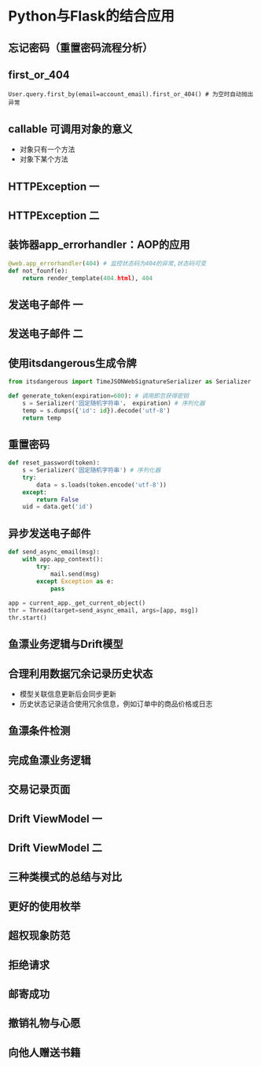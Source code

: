 # Python与Flask的结合应用

## 忘记密码（重置密码流程分析）

## first_or_404

````
User.query.first_by(email=account_email).first_or_404() # 为空时自动抛出异常
````

## callable 可调用对象的意义

* 对象只有一个方法
* 对象下某个方法

## HTTPException 一

##  HTTPException 二

## 装饰器app_errorhandler：AOP的应用

````python
@web.app_errorhandler(404) # 监控状态码为404的异常,状态码可变
def not_founf(e):
	return render_template(404.html), 404
````

## 发送电子邮件 一

## 发送电子邮件 二

## 使用itsdangerous生成令牌

````python
from itsdangerous import TimeJSONWebSignatureSerializer as Serializer

def generate_token(expiration=600): # 调用即忽获得密钥
    s = Serializer('固定随机字符串'， expiration) # 序列化器
    temp = s.dumps({'id': id}).decode('utf-8')
    return temp
````

## 重置密码

````python
def reset_password(token):
	s = Serializer('固定随机字符串') # 序列化器
    try:
        data = s.loads(token.encode('utf-8'))
    except:
        return False
    uid = data.get('id')
````

## 异步发送电子邮件

````python
def send_async_email(msg):
    with app.app_context():
        try:
            mail.send(msg)
        except Exception as e:
            pass
    
app = current_app._get_current_object()
thr = Thread(target=send_async_email, args=[app, msg])
thr.start()
````

## 鱼漂业务逻辑与Drift模型

## 合理利用数据冗余记录历史状态

* 模型关联信息更新后会同步更新
* 历史状态记录适合使用冗余信息，例如订单中的商品价格或日志

## 鱼漂条件检测

## 完成鱼漂业务逻辑

## 交易记录页面

## Drift ViewModel 一

## Drift ViewModel 二

## 三种类模式的总结与对比

## 更好的使用枚举

## 超权现象防范

## 拒绝请求

## 邮寄成功

## 撤销礼物与心愿

## 向他人赠送书籍
